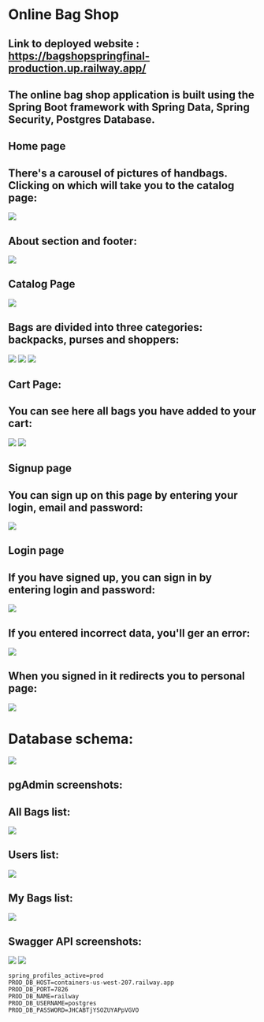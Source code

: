 # Online Bag Shop
## Link to deployed website : https://bagshopspringfinal-production.up.railway.app/
## The online bag shop application is built using the Spring Boot framework with Spring Data, Spring Security, Postgres Database.
## Home page
## There's a carousel of pictures of handbags. Clicking on which will take you to the catalog page:
![](bag_1.png)
## About section and footer:
![](bag_2.png)
## Catalog Page
![](bag_3.png)
## Bags are divided into three categories: backpacks, purses and shoppers:
![](bag_4.png)
![](bag_5.png)
![](bag_6.png)
## Cart Page:
## You can see here all bags you have added to your cart:
![](bag_7.png)
![](bag_8.png)
## Signup page
## You can sign up on this page by entering your login, email and password:
![](bag_9.png)
## Login page
## If you have signed up, you can sign in by entering login and password:
![](bag_10.png)
## If you entered incorrect data, you'll ger an error:
![](bag_11.png)
## When you signed in it redirects you to personal page:
![](bag_12.png)
# Database schema:
![](bag_13.png)
## pgAdmin screenshots:
## All Bags list:
![](bag_14.png)
## Users list:
![](bag_15.png)
## My Bags list:
![](bag_16.png)
## Swagger API screenshots:
![](bag_17.png)
![](bag_18.png)





```properties
spring_profiles_active=prod
PROD_DB_HOST=containers-us-west-207.railway.app
PROD_DB_PORT=7826
PROD_DB_NAME=railway
PROD_DB_USERNAME=postgres
PROD_DB_PASSWORD=JHCABTjYSOZUYAPpVGVO
```

